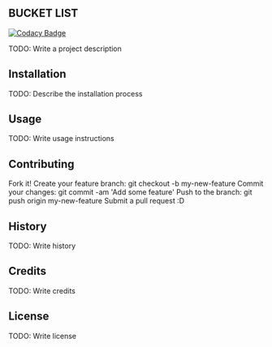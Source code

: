 ## BUCKET LIST

[![Codacy Badge](https://api.codacy.com/project/badge/Grade/2d56324e6b624ab6a30da81c23cb7851)](https://www.codacy.com/app/dmkitui/BucketList?utm_source=github.com&utm_medium=referral&utm_content=dmkitui/BucketList&utm_campaign=badger)

TODO: Write a project description

## Installation

TODO: Describe the installation process

## Usage

TODO: Write usage instructions

## Contributing

Fork it!
Create your feature branch: git checkout -b my-new-feature
Commit your changes: git commit -am 'Add some feature'
Push to the branch: git push origin my-new-feature
Submit a pull request :D

## History

TODO: Write history

## Credits

TODO: Write credits

## License

TODO: Write license
